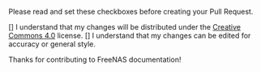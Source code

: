 Please read and set these checkboxes before creating your Pull Request.

[] I understand that my changes will be distributed under the [Creative Commons 4.0](https://creativecommons.org/licenses/by-nc-sa/4.0/) license.
[] I understand that my changes can be edited for accuracy or general style.

Thanks for contributing to FreeNAS documentation!
